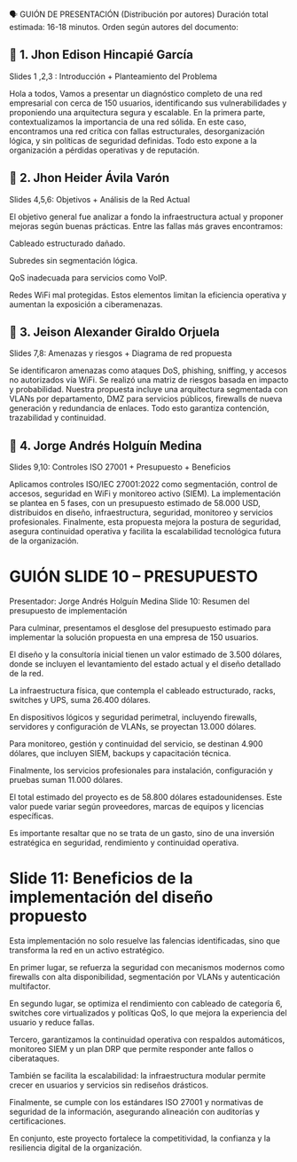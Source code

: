 🗣️ GUIÓN DE PRESENTACIÓN (Distribución por autores)
Duración total estimada: 16-18 minutos.
Orden según autores del documento:

## 🎤 1. Jhon Edison Hincapié García
Slides 1 ,2,3 : Introducción + Planteamiento del Problema

Hola a todos, Vamos a presentar un diagnóstico completo de una red empresarial con cerca de 150 usuarios, identificando sus vulnerabilidades y proponiendo una arquitectura segura y escalable.
En la primera parte, contextualizamos la importancia de una red sólida. En este caso, encontramos una red crítica con fallas estructurales, desorganización lógica, y sin políticas de seguridad definidas. Todo esto expone a la organización a pérdidas operativas y de reputación.

## 🎤 2. Jhon Heider Ávila Varón
Slides 4,5,6: Objetivos + Análisis de la Red Actual

El objetivo general fue analizar a fondo la infraestructura actual y proponer mejoras según buenas prácticas.
Entre las fallas más graves encontramos:

Cableado estructurado dañado.

Subredes sin segmentación lógica.

QoS inadecuada para servicios como VoIP.

Redes WiFi mal protegidas.
Estos elementos limitan la eficiencia operativa y aumentan la exposición a ciberamenazas.

## 🎤 3. Jeison Alexander Giraldo Orjuela
Slides 7,8: Amenazas y riesgos + Diagrama de red propuesta

Se identificaron amenazas como ataques DoS, phishing, sniffing, y accesos no autorizados vía WiFi. Se realizó una matriz de riesgos basada en impacto y probabilidad.
Nuestra propuesta incluye una arquitectura segmentada con VLANs por departamento, DMZ para servicios públicos, firewalls de nueva generación y redundancia de enlaces. Todo esto garantiza contención, trazabilidad y continuidad.

## 🎤 4. Jorge Andrés Holguín Medina
Slides 9,10: Controles ISO 27001 + Presupuesto + Beneficios

Aplicamos controles ISO/IEC 27001:2022 como segmentación, control de accesos, seguridad en WiFi y monitoreo activo (SIEM).
La implementación se plantea en 5 fases, con un presupuesto estimado de 58.000 USD, distribuidos en diseño, infraestructura, seguridad, monitoreo y servicios profesionales.
Finalmente, esta propuesta mejora la postura de seguridad, asegura continuidad operativa y facilita la escalabilidad tecnológica futura de la organización.

# GUIÓN SLIDE 10 – PRESUPUESTO
Presentador: Jorge Andrés Holguín Medina
Slide 10: Resumen del presupuesto de implementación

Para culminar, presentamos el desglose del presupuesto estimado para implementar la solución propuesta en una empresa de 150 usuarios.

El diseño y la consultoría inicial tienen un valor estimado de 3.500 dólares, donde se incluyen el levantamiento del estado actual y el diseño detallado de la red.

La infraestructura física, que contempla el cableado estructurado, racks, switches y UPS, suma 26.400 dólares.

En dispositivos lógicos y seguridad perimetral, incluyendo firewalls, servidores y configuración de VLANs, se proyectan 13.000 dólares.

Para monitoreo, gestión y continuidad del servicio, se destinan 4.900 dólares, que incluyen SIEM, backups y capacitación técnica.

Finalmente, los servicios profesionales para instalación, configuración y pruebas suman 11.000 dólares.

El total estimado del proyecto es de 58.800 dólares estadounidenses. Este valor puede variar según proveedores, marcas de equipos y licencias específicas.

Es importante resaltar que no se trata de un gasto, sino de una inversión estratégica en seguridad, rendimiento y continuidad operativa.


# Slide 11: Beneficios de la implementación del diseño propuesto

Esta implementación no solo resuelve las falencias identificadas, sino que transforma la red en un activo estratégico.

En primer lugar, se refuerza la seguridad con mecanismos modernos como firewalls con alta disponibilidad, segmentación por VLANs y autenticación multifactor.

En segundo lugar, se optimiza el rendimiento con cableado de categoría 6, switches core virtualizados y políticas QoS, lo que mejora la experiencia del usuario y reduce fallas.

Tercero, garantizamos la continuidad operativa con respaldos automáticos, monitoreo SIEM y un plan DRP que permite responder ante fallos o ciberataques.

También se facilita la escalabilidad: la infraestructura modular permite crecer en usuarios y servicios sin rediseños drásticos.

Finalmente, se cumple con los estándares ISO 27001 y normativas de seguridad de la información, asegurando alineación con auditorías y certificaciones.

En conjunto, este proyecto fortalece la competitividad, la confianza y la resiliencia digital de la organización.
